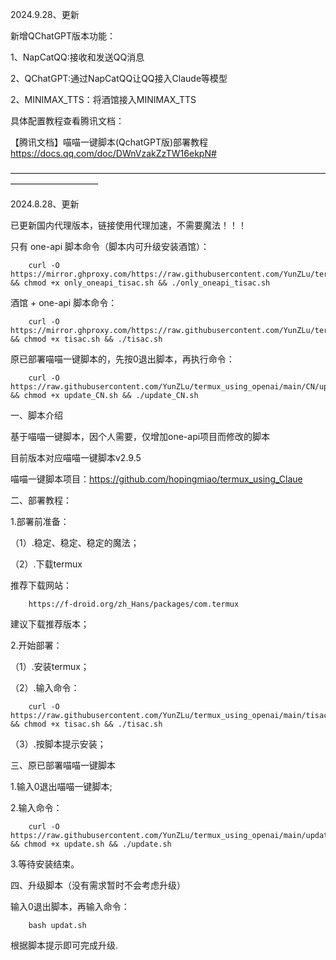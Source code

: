 2024.9.28、更新

新增QChatGPT版本功能：

1、NapCatQQ:接收和发送QQ消息

2、QChatGPT:通过NapCatQQ让QQ接入Claude等模型

2、MINIMAX_TTS：将酒馆接入MINIMAX_TTS

具体配置教程查看腾讯文档：

【腾讯文档】喵喵一键脚本(QchatGPT版)部署教程
https://docs.qq.com/doc/DWnVzakZzTW16ekpN#

——————————————————————————————————————————————

2024.8.28、更新

已更新国内代理版本，链接使用代理加速，不需要魔法！！！

只有 one-api 脚本命令（脚本内可升级安装酒馆）：

        curl -O https://mirror.ghproxy.com/https://raw.githubusercontent.com/YunZLu/termux_using_openai/main/CN/only_oneapi_tisac.sh && chmod +x only_oneapi_tisac.sh && ./only_oneapi_tisac.sh

酒馆 + one-api 脚本命令：
        
        curl -O https://mirror.ghproxy.com/https://raw.githubusercontent.com/YunZLu/termux_using_openai/main/CN/tisac.sh && chmod +x tisac.sh && ./tisac.sh

原已部署喵喵一键脚本的，先按0退出脚本，再执行命令：

        curl -O https://raw.githubusercontent.com/YunZLu/termux_using_openai/main/CN/update_CN.sh && chmod +x update_CN.sh && ./update_CN.sh
        

一、脚本介绍

基于喵喵一键脚本，因个人需要，仅增加one-api项目而修改的脚本

目前版本对应喵喵一键脚本v2.9.5

喵喵一键脚本项目：https://github.com/hopingmiao/termux_using_Claue

二、部署教程：

1.部署前准备：

（1）.稳定、稳定、稳定的魔法；

（2）.下载termux

推荐下载网站：

        https://f-droid.org/zh_Hans/packages/com.termux

建议下载推荐版本；

2.开始部署：

（1）.安装termux；

（2）.输入命令：

        curl -O https://raw.githubusercontent.com/YunZLu/termux_using_openai/main/tisac.sh && chmod +x tisac.sh && ./tisac.sh

（3）.按脚本提示安装；


三、原已部署喵喵一键脚本

1.输入0退出喵喵一键脚本;

2.输入命令：

        curl -O https://raw.githubusercontent.com/YunZLu/termux_using_openai/main/update.sh && chmod +x update.sh && ./update.sh

3.等待安装结束。


四、升级脚本（没有需求暂时不会考虑升级）

输入0退出脚本，再输入命令：

        bash updat.sh 
        
根据脚本提示即可完成升级.
